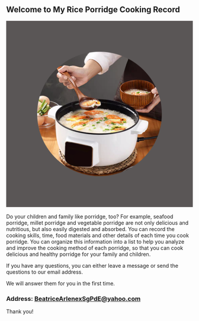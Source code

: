 ## Welcome to My Rice Porridge Cooking Record

![Image](icon-1024.png)

Do your children and family like porridge, too? For example, seafood porridge, millet porridge and vegetable porridge are not only delicious and nutritious, but also easily digested and absorbed. You can record the cooking skills, time, food materials and other details of each time you cook porridge. You can organize this information into a list to help you analyze and improve the cooking method of each porridge, so that you can cook delicious and healthy porridge for your family and children.


If you have any questions, you can either leave a message or send the questions to our email address.

We will answer them for you in the first time.

### Address: BeatriceArlenexSgPdE@yahoo.com

Thank you!
